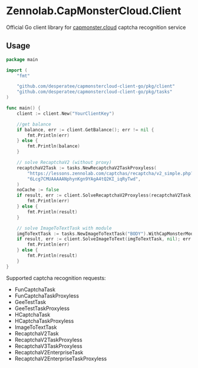# Zennolab.CapMonsterCloud.Client

Official Go client library for [capmonster.cloud](https://capmonster.cloud/) captcha recognition service

## Usage
```go
package main

import (
	"fmt"

	"github.com/desperatee/capmonstercloud-client-go/pkg/client"
	"github.com/desperatee/capmonstercloud-client-go/pkg/tasks"
)

func main() {
	client := client.New("YourClientKey")

	//get balance
	if balance, err := client.GetBalance(); err != nil {
		fmt.Println(err)
	} else {
		fmt.Println(balance)
	}

	// solve RecaptchaV2 (without proxy)
	recaptchaV2Task := tasks.NewRecaptchaV2TaskProxyless(
		"https://lessons.zennolab.com/captchas/recaptcha/v2_simple.php?level=high",
		"6Lcg7CMUAAAAANphynKgn9YAgA4tQ2KI_iqRyTwd",
	)
	noCache := false
	if result, err := client.SolveRecaptchaV2Proxyless(recaptchaV2Task, noCache, nil); err != nil {
		fmt.Println(err)
	} else {
		fmt.Println(result)
	}

	// solve ImageToTextTask with module
	imgToTextTask := tasks.NewImageToTextTask("BODY").WithCapMonsterModule(tasks.CapMonsterModuleGoogle)
	if result, err := client.SolveImageToText(imgToTextTask, nil); err != nil {
		fmt.Println(err)
	} else {
		fmt.Println(result)
	}
}
```
Supported captcha recognition requests:

- FunCaptchaTask
- FunCaptchaTaskProxyless
- GeeTestTask
- GeeTestTaskProxyless
- HCaptchaTask
- HCaptchaTaskProxyless
- ImageToTextTask
- RecaptchaV2Task
- RecaptchaV2TaskProxyless
- RecaptchaV3TaskProxyless
- RecaptchaV2EnterpriseTask
- RecaptchaV2EnterpriseTaskProxyless
